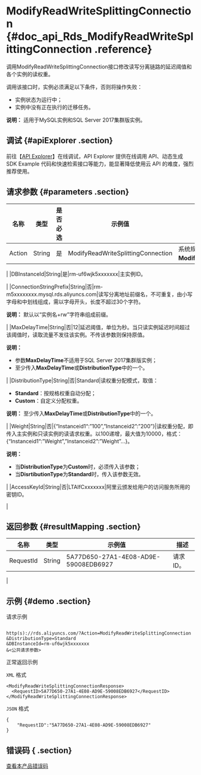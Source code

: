 # ModifyReadWriteSplittingConnection {#doc_api_Rds_ModifyReadWriteSplittingConnection .reference}

调用ModifyReadWriteSplittingConnection接口修改读写分离链路的延迟阈值和各个实例的读权重。

调用该接口时，实例必须满足以下条件，否则将操作失败：

-   实例状态为运行中；
-   实例中没有正在执行的迁移任务。

**说明：** 适用于MySQL实例和SQL Server 2017集群版实例。

## 调试 {#apiExplorer .section}

前往【[API Explorer](https://api.aliyun.com/#product=Rds&api=ModifyReadWriteSplittingConnection)】在线调试，API Explorer 提供在线调用 API、动态生成 SDK Example 代码和快速检索接口等能力，能显著降低使用云 API 的难度，强烈推荐使用。

## 请求参数 {#parameters .section}

|名称|类型|是否必选|示例值|描述|
|--|--|----|---|--|
|Action|String|是|ModifyReadWriteSplittingConnection|系统规定参数，取值：**ModifyReadWriteSplittingConnection**。

 |
|DBInstanceId|String|是|rm-uf6wjk5xxxxxxx|主实例ID。

 |
|ConnectionStringPrefix|String|否|rm-m5xxxxxxxx.mysql.rds.aliyuncs.com|读写分离地址前缀名，不可重复，由小写字母和中划线组成，需以字母开头，长度不超过30个字符。

 **说明：** 默认以“实例名+rw”字符串组成前缀。

 |
|MaxDelayTime|String|否|12|延迟阈值，单位为秒。当只读实例延迟时间超过该阈值时，读取流量不发往该实例。不传该参数则保持原值。

 **说明：** 

-   参数**MaxDelayTime**不适用于SQL Server 2017集群版实例；
-   至少传入**MaxDelayTime**或**DistributionType**中的一个。

 |
|DistributionType|String|否|Standard|读权重分配模式，取值：

 -   **Standard**：按规格权重自动分配；
-   **Custom**：自定义分配权重。

 **说明：** 至少传入**MaxDelayTime**或**DistributionType**中的一个。

 |
|Weight|String|否|\{“Instanceid1“:”100”,”Instanceid2”:”200”\}|读权重分配，即传入主实例和只读实例的读请求权重。以100递增，最大值为10000，格式：\{“Instanceid1“:”Weight”,”Instanceid2”:”Weight”...\}。

 **说明：** 

-   当**DistributionType**为**Custom**时，必须传入该参数；
-   当**DisrtibutionType**为**Standard**时，传入该参数无效。

 |
|AccessKeyId|String|否|LTAIfCxxxxxxx|阿里云颁发给用户的访问服务所用的密钥ID。

 |

## 返回参数 {#resultMapping .section}

|名称|类型|示例值|描述|
|--|--|---|--|
|RequestId|String|5A77D650-27A1-4E08-AD9E-59008EDB6927|请求ID。

 |

## 示例 {#demo .section}

请求示例

``` {#request_demo}

http(s)://rds.aliyuncs.com/?Action=ModifyReadWriteSplittingConnection
&DistributionType=Standard
&DBInstanceId=rm-uf6wjk5xxxxxxx
&<公共请求参数>

```

正常返回示例

`XML` 格式

``` {#xml_return_success_demo}
<ModifyReadWriteSplittingConnectionResponse>
  <RequestID>5A77D650-27A1-4E08-AD9E-59008EDB6927</RequestID>
</ModifyReadWriteSplittingConnectionResponse>

```

`JSON` 格式

``` {#json_return_success_demo}
{
	"RequestID":"5A77D650-27A1-4E08-AD9E-59008EDB6927"
}
```

## 错误码 { .section}

[查看本产品错误码](https://error-center.aliyun.com/status/product/Rds)

